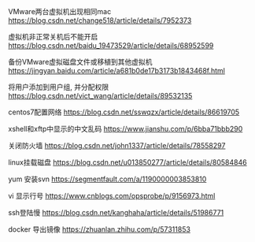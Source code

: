 VMware两台虚拟机出现相同mac https://blog.csdn.net/change518/article/details/7952373

虚拟机非正常关机后不能开启 https://blog.csdn.net/baidu_19473529/article/details/68952599

备份VMware虚拟磁盘文件或移植到其他虚拟机 https://jingyan.baidu.com/article/a681b0de17b3173b1843468f.html

将用户添加到用户组, 并分配权限 https://blog.csdn.net/vict_wang/article/details/89532135

centos7配置网络 https://blog.csdn.net/sswqzx/article/details/86619705

xshell和xftp中显示的中文乱码 https://www.jianshu.com/p/6bba71bbb290

关闭防火墙 https://blog.csdn.net/john1337/article/details/78558297

linux挂载磁盘 https://blog.csdn.net/u013850277/article/details/80584846

yum 安装svn https://segmentfault.com/a/1190000003853810

vi 显示行号 https://www.cnblogs.com/opsprobe/p/9156973.html

ssh登陆慢 https://blog.csdn.net/kanghaha/article/details/51986771

docker 导出镜像 https://zhuanlan.zhihu.com/p/57311853
